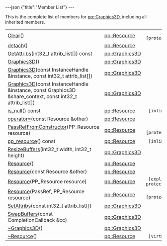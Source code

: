 ---json {"title":"Member List"} ---

This is the complete list of members for <a href="/docs/native-client/pepper_dev/cpp/classpp_1_1_graphics3_d/" class="el">pp::Graphics3D</a>, including all inherited members.

<table><tbody><tr class="odd"><td><a href="/docs/native-client/pepper_dev/cpp/classpp_1_1_resource#ad4016f37d3022863ca0188acb26ac9c4" class="el">Clear</a>()</td><td><a href="/docs/native-client/pepper_dev/cpp/classpp_1_1_resource/" class="el">pp::Resource</a></td><td><code> [protected]</code></td></tr><tr class="even"><td><a href="/docs/native-client/pepper_dev/cpp/classpp_1_1_resource#a81b9246381bdddacca3ac25f6ded2bfd" class="el">detach</a>()</td><td><a href="/docs/native-client/pepper_dev/cpp/classpp_1_1_resource/" class="el">pp::Resource</a></td><td></td></tr><tr class="odd"><td><a href="/docs/native-client/pepper_dev/cpp/classpp_1_1_graphics3_d#ae4527f4526a090c05ab7d9ce9fafb3de" class="el">GetAttribs</a>(int32_t attrib_list[]) const</td><td><a href="/docs/native-client/pepper_dev/cpp/classpp_1_1_graphics3_d/" class="el">pp::Graphics3D</a></td><td></td></tr><tr class="even"><td><a href="/docs/native-client/pepper_dev/cpp/classpp_1_1_graphics3_d#a36b6d8c818d0af11128d9522dd7f8bc2" class="el">Graphics3D</a>()</td><td><a href="/docs/native-client/pepper_dev/cpp/classpp_1_1_graphics3_d/" class="el">pp::Graphics3D</a></td><td></td></tr><tr class="odd"><td><a href="/docs/native-client/pepper_dev/cpp/classpp_1_1_graphics3_d#a072a5e20977e193d02b2e509ad72d11e" class="el">Graphics3D</a>(const InstanceHandle &amp;instance, const int32_t attrib_list[])</td><td><a href="/docs/native-client/pepper_dev/cpp/classpp_1_1_graphics3_d/" class="el">pp::Graphics3D</a></td><td></td></tr><tr class="even"><td><a href="/docs/native-client/pepper_dev/cpp/classpp_1_1_graphics3_d#a53586ebd53025ff6e1e0c4b89e471f68" class="el">Graphics3D</a>(const InstanceHandle &amp;instance, const Graphics3D &amp;share_context, const int32_t attrib_list[])</td><td><a href="/docs/native-client/pepper_dev/cpp/classpp_1_1_graphics3_d/" class="el">pp::Graphics3D</a></td><td></td></tr><tr class="odd"><td><a href="/docs/native-client/pepper_dev/cpp/classpp_1_1_resource#a859068e34cdc2dc0b78754c255323aa9" class="el">is_null</a>() const</td><td><a href="/docs/native-client/pepper_dev/cpp/classpp_1_1_resource/" class="el">pp::Resource</a></td><td><code> [inline]</code></td></tr><tr class="even"><td><a href="/docs/native-client/pepper_dev/cpp/classpp_1_1_resource#aaf808a98bdaa7998d82e19514aa87423" class="el">operator=</a>(const Resource &amp;other)</td><td><a href="/docs/native-client/pepper_dev/cpp/classpp_1_1_resource/" class="el">pp::Resource</a></td><td></td></tr><tr class="odd"><td><a href="/docs/native-client/pepper_dev/cpp/classpp_1_1_resource#a3eda014529127a818df8d5bb5ec2fdf0" class="el">PassRefFromConstructor</a>(PP_Resource resource)</td><td><a href="/docs/native-client/pepper_dev/cpp/classpp_1_1_resource/" class="el">pp::Resource</a></td><td><code> [protected]</code></td></tr><tr class="even"><td><a href="/docs/native-client/pepper_dev/cpp/classpp_1_1_resource#a46a6123de0b007ad3fcb6f666534ccb4" class="el">pp_resource</a>() const</td><td><a href="/docs/native-client/pepper_dev/cpp/classpp_1_1_resource/" class="el">pp::Resource</a></td><td><code> [inline]</code></td></tr><tr class="odd"><td><a href="/docs/native-client/pepper_dev/cpp/classpp_1_1_graphics3_d#a21b887529bdba99089ff3c1fa16d3d7c" class="el">ResizeBuffers</a>(int32_t width, int32_t height)</td><td><a href="/docs/native-client/pepper_dev/cpp/classpp_1_1_graphics3_d/" class="el">pp::Graphics3D</a></td><td></td></tr><tr class="even"><td><a href="/docs/native-client/pepper_dev/cpp/classpp_1_1_resource#a56679e93a58101c8dce5dc510811a094" class="el">Resource</a>()</td><td><a href="/docs/native-client/pepper_dev/cpp/classpp_1_1_resource/" class="el">pp::Resource</a></td><td></td></tr><tr class="odd"><td><a href="/docs/native-client/pepper_dev/cpp/classpp_1_1_resource#ab0f664099ca06367180f220ea7e0b831" class="el">Resource</a>(const Resource &amp;other)</td><td><a href="/docs/native-client/pepper_dev/cpp/classpp_1_1_resource/" class="el">pp::Resource</a></td><td></td></tr><tr class="even"><td><a href="/docs/native-client/pepper_dev/cpp/classpp_1_1_resource#a555de93fdf4793f7db1183bf71d20580" class="el">Resource</a>(PP_Resource resource)</td><td><a href="/docs/native-client/pepper_dev/cpp/classpp_1_1_resource/" class="el">pp::Resource</a></td><td><code> [explicit, protected]</code></td></tr><tr class="odd"><td><a href="/docs/native-client/pepper_dev/cpp/classpp_1_1_resource#a907d3d6b7e292587c8cb9ff30d0a418d" class="el">Resource</a>(PassRef, PP_Resource resource)</td><td><a href="/docs/native-client/pepper_dev/cpp/classpp_1_1_resource/" class="el">pp::Resource</a></td><td><code> [protected]</code></td></tr><tr class="even"><td><a href="/docs/native-client/pepper_dev/cpp/classpp_1_1_graphics3_d#a504e04ec5f21e324439fe8edc3622957" class="el">SetAttribs</a>(const int32_t attrib_list[])</td><td><a href="/docs/native-client/pepper_dev/cpp/classpp_1_1_graphics3_d/" class="el">pp::Graphics3D</a></td><td></td></tr><tr class="odd"><td><a href="/docs/native-client/pepper_dev/cpp/classpp_1_1_graphics3_d#ae1d1c071bf2737ab310a32558ec5f507" class="el">SwapBuffers</a>(const CompletionCallback &amp;cc)</td><td><a href="/docs/native-client/pepper_dev/cpp/classpp_1_1_graphics3_d/" class="el">pp::Graphics3D</a></td><td></td></tr><tr class="even"><td><a href="/docs/native-client/pepper_dev/cpp/classpp_1_1_graphics3_d#a134128672575294aeb17c263189b9da0" class="el">~Graphics3D</a>()</td><td><a href="/docs/native-client/pepper_dev/cpp/classpp_1_1_graphics3_d/" class="el">pp::Graphics3D</a></td><td></td></tr><tr class="odd"><td><a href="/docs/native-client/pepper_dev/cpp/classpp_1_1_resource#a081165265e2bd8217eaa2be2aeeb3aa3" class="el">~Resource</a>()</td><td><a href="/docs/native-client/pepper_dev/cpp/classpp_1_1_resource/" class="el">pp::Resource</a></td><td><code> [virtual]</code></td></tr></tbody></table>
